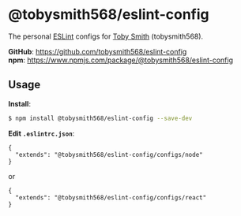 # @tobysmith568/eslint-config

The personal [ESLint](https://eslint.org/) configs for [Toby Smith](https://github.com/tobysmith568) (tobysmith568).

**GitHub**: https://github.com/tobysmith568/eslint-config  
**npm**: https://www.npmjs.com/package/@tobysmith568/eslint-config

## Usage

**Install**:

```bash
$ npm install @tobysmith568/eslint-config --save-dev
```

**Edit `.eslintrc.json`**:

```jsonc
{
  "extends": "@tobysmith568/eslint-config/configs/node"
}
```

or

```jsonc
{
  "extends": "@tobysmith568/eslint-config/configs/react"
}
```
